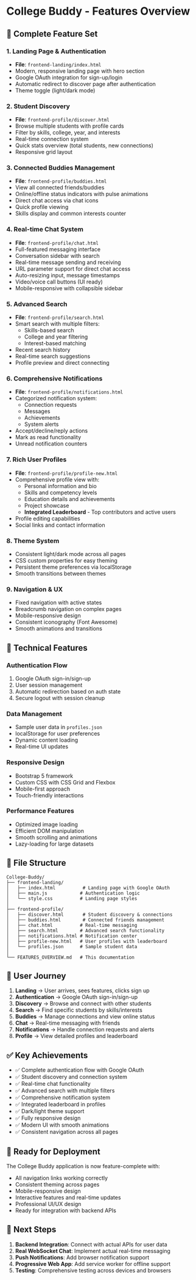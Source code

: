 # College Buddy - Features Overview

## 🚀 Complete Feature Set

### 1. **Landing Page & Authentication**
- **File**: `frontend-landing/index.html`
- Modern, responsive landing page with hero section
- Google OAuth integration for sign-up/login
- Automatic redirect to discover page after authentication
- Theme toggle (light/dark mode)

### 2. **Student Discovery**
- **File**: `frontend-profile/discover.html`
- Browse multiple students with profile cards
- Filter by skills, college, year, and interests
- Real-time connection system
- Quick stats overview (total students, new connections)
- Responsive grid layout

### 3. **Connected Buddies Management**
- **File**: `frontend-profile/buddies.html`
- View all connected friends/buddies
- Online/offline status indicators with pulse animations
- Direct chat access via chat icons
- Quick profile viewing
- Skills display and common interests counter

### 4. **Real-time Chat System**
- **File**: `frontend-profile/chat.html`
- Full-featured messaging interface
- Conversation sidebar with search
- Real-time message sending and receiving
- URL parameter support for direct chat access
- Auto-resizing input, message timestamps
- Video/voice call buttons (UI ready)
- Mobile-responsive with collapsible sidebar

### 5. **Advanced Search**
- **File**: `frontend-profile/search.html`
- Smart search with multiple filters:
  - Skills-based search
  - College and year filtering
  - Interest-based matching
- Recent search history
- Real-time search suggestions
- Profile preview and direct connecting

### 6. **Comprehensive Notifications**
- **File**: `frontend-profile/notifications.html`
- Categorized notification system:
  - Connection requests
  - Messages
  - Achievements
  - System alerts
- Accept/decline/reply actions
- Mark as read functionality
- Unread notification counters

### 7. **Rich User Profiles**
- **File**: `frontend-profile/profile-new.html`
- Comprehensive profile view with:
  - Personal information and bio
  - Skills and competency levels
  - Education details and achievements
  - Project showcase
  - **Integrated Leaderboard** - Top contributors and active users
- Profile editing capabilities
- Social links and contact information

### 8. **Theme System**
- Consistent light/dark mode across all pages
- CSS custom properties for easy theming
- Persistent theme preferences via localStorage
- Smooth transitions between themes

### 9. **Navigation & UX**
- Fixed navigation with active states
- Breadcrumb navigation on complex pages
- Mobile-responsive design
- Consistent iconography (Font Awesome)
- Smooth animations and transitions

## 🔧 Technical Features

### Authentication Flow
1. Google OAuth sign-in/sign-up
2. User session management
3. Automatic redirection based on auth state
4. Secure logout with session cleanup

### Data Management
- Sample user data in `profiles.json`
- localStorage for user preferences
- Dynamic content loading
- Real-time UI updates

### Responsive Design
- Bootstrap 5 framework
- Custom CSS with CSS Grid and Flexbox
- Mobile-first approach
- Touch-friendly interactions

### Performance Features
- Optimized image loading
- Efficient DOM manipulation
- Smooth scrolling and animations
- Lazy-loading for large datasets

## 📁 File Structure

```
College-Buddy/
├── frontend-landing/
│   ├── index.html          # Landing page with Google OAuth
│   ├── main.js            # Authentication logic
│   └── style.css          # Landing page styles
│
├── frontend-profile/
│   ├── discover.html       # Student discovery & connections
│   ├── buddies.html        # Connected friends management
│   ├── chat.html          # Real-time messaging
│   ├── search.html        # Advanced search functionality
│   ├── notifications.html # Notification center
│   ├── profile-new.html   # User profiles with leaderboard
│   └── profiles.json      # Sample student data
│
└── FEATURES_OVERVIEW.md   # This documentation
```

## 🎯 User Journey

1. **Landing** → User arrives, sees features, clicks sign up
2. **Authentication** → Google OAuth sign-in/sign-up
3. **Discovery** → Browse and connect with other students
4. **Search** → Find specific students by skills/interests
5. **Buddies** → Manage connections and view online status
6. **Chat** → Real-time messaging with friends
7. **Notifications** → Handle connection requests and alerts
8. **Profile** → View detailed profiles and leaderboard

## ✅ Key Achievements

- ✅ Complete authentication flow with Google OAuth
- ✅ Student discovery and connection system
- ✅ Real-time chat functionality
- ✅ Advanced search with multiple filters
- ✅ Comprehensive notification system
- ✅ Integrated leaderboard in profiles
- ✅ Dark/light theme support
- ✅ Fully responsive design
- ✅ Modern UI with smooth animations
- ✅ Consistent navigation across all pages

## 🚀 Ready for Deployment

The College Buddy application is now feature-complete with:
- All navigation links working correctly
- Consistent theming across pages
- Mobile-responsive design
- Interactive features and real-time updates
- Professional UI/UX design
- Ready for integration with backend APIs

## 🔄 Next Steps

1. **Backend Integration**: Connect with actual APIs for user data
2. **Real WebSocket Chat**: Implement actual real-time messaging
3. **Push Notifications**: Add browser notification support
4. **Progressive Web App**: Add service worker for offline support
5. **Testing**: Comprehensive testing across devices and browsers
